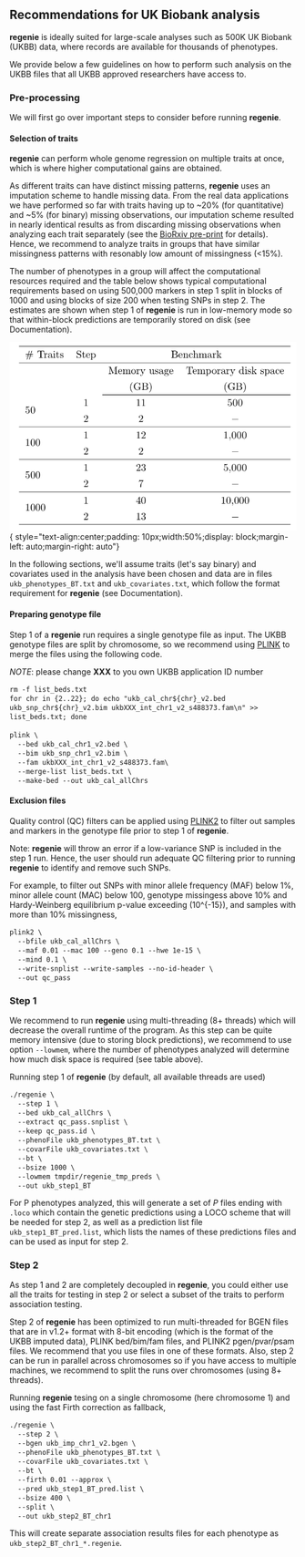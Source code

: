 ## Recommendations for UK Biobank analysis

**regenie** is ideally suited for large-scale analyses such as 500K UK
Biobank (UKBB) data, where records are available for thousands of phenotypes.

We provide below a few guidelines on how to perform such analysis on
the UKBB files that all UKBB approved researchers have access to.

### Pre-processing

We will first go over important steps to consider before running **regenie**.

#### Selection of traits

**regenie** can perform whole genome regression on multiple traits at once, which is where
higher computational gains are obtained.

As different traits can have distinct missing patterns, **regenie** uses an imputation scheme
to handle missing data.
From the real data applications we have performed so far with traits having up to ~20% (for quantitative) 
and ~5% (for binary) missing observations, our imputation scheme resulted in 
nearly identical results as from discarding missing observations when analyzing each trait 
separately (see the [BioRxiv pre-print](https://www.biorxiv.org/content/10.1101/2020.06.19.162354v1) for details). 
Hence, we recommend to analyze traits in groups that have similar missingness patterns with resonably 
low amount of missingness (<15%).


The number of phenotypes in a group will affect the computational resources required
and the table below shows typical computational requirements based on using 
500,000 markers in step 1 split in blocks of 1000 and using blocks of size 200 when 
testing SNPs in step 2. The estimates are shown when step 1 of **regenie** is run in low-memory mode 
so that within-block predictions are temporarily stored on disk (see Documentation).

![Rflow](img/comp_req_largeP.png){ style="text-align:center;padding: 10px;width:50%;display: block;margin-left: auto;margin-right: auto"}

In the following sections, we'll assume traits (let's say binary) and covariates 
used in the analysis have been chosen and data are in files
`ukb_phenotypes_BT.txt` and `ukb_covariates.txt`,
which follow the format requirement for **regenie** (see Documentation).

#### Preparing genotype file

Step 1 of a **regenie** run requires a single genotype file as input. 
The UKBB genotype files are split by chromosome, so we recommend using
[PLINK](http://www.cog-genomics.org/plink/) to merge the files using the following code.

*NOTE*: please change **XXX** to you own UKBB application ID number
```
rm -f list_beds.txt
for chr in {2..22}; do echo "ukb_cal_chr${chr}_v2.bed ukb_snp_chr${chr}_v2.bim ukbXXX_int_chr1_v2_s488373.fam\n" >> list_beds.txt; done

plink \
  --bed ukb_cal_chr1_v2.bed \
  --bim ukb_snp_chr1_v2.bim \
  --fam ukbXXX_int_chr1_v2_s488373.fam\
  --merge-list list_beds.txt \
  --make-bed --out ukb_cal_allChrs
```


#### Exclusion files

Quality control (QC) filters can be applied using [PLINK2](https://www.cog-genomics.org/plink/2.0/) to filter out samples and
markers in the genotype file prior to step 1 of **regenie**.

Note: **regenie** will throw an error if 
a low-variance SNP is included in the step 1 run.
Hence, the user should run adequate QC filtering prior to running **regenie** 
to identify and remove such SNPs.

For example, to filter out SNPs with 
minor allele frequency (MAF) below 1%, 
minor allele count (MAC) below 100, 
genotype missingess above 10% and 
Hardy-Weinberg equilibrium p-value exceeding \(10^{-15}\), and 
samples with more than 10% missingness,

```
plink2 \
  --bfile ukb_cal_allChrs \
  --maf 0.01 --mac 100 --geno 0.1 --hwe 1e-15 \
  --mind 0.1 \
  --write-snplist --write-samples --no-id-header \
  --out qc_pass
```


### Step 1

We recommend to run **regenie** using multi-threading (8+ threads) which will 
decrease the overall runtime of the program. 
As this step can be quite memory intensive (due to storing block predictions), 
we recommend to use option `--lowmem`, where the number of phenotypes analyzed
will determine how much disk space is required (see table above).

Running step 1 of **regenie** (by default, all available threads are used)

```
./regenie \
  --step 1 \
  --bed ukb_cal_allChrs \
  --extract qc_pass.snplist \
  --keep qc_pass.id \
  --phenoFile ukb_phenotypes_BT.txt \
  --covarFile ukb_covariates.txt \
  --bt \
  --bsize 1000 \
  --lowmem tmpdir/regenie_tmp_preds \
  --out ukb_step1_BT
```

For P phenotypes analyzed, this will generate a set of $P$ files ending with `.loco`
which contain the genetic predictions using a LOCO scheme that will be needed for step 2,
as well as a prediction list file `ukb_step1_BT_pred.list`, which lists 
the names of these predictions files and can be used as input for step 2.


### Step 2

As step 1 and 2 are completely decoupled in **regenie**, you could either use all 
the traits for testing in step 2 or select a subset of the traits to perform association testing.


Step 2 of **regenie** has been optimized to run multi-threaded for BGEN files that are in v1.2+ format with 8-bit encoding (which is the format of the UKBB imputed data), PLINK bed/bim/fam files, and PLINK2 pgen/pvar/psam files. We recommend that you use files in one of these formats. Also, step 2 can be run in parallel across chromosomes so if you have access to multiple
machines, we recommend to split the runs over chromosomes (using 8+ threads).

<!---
#### Sample mismatch 

It may be that the genotype file used in step 2 does not contain all of the samples used in step 1 
or contains additional samples not used in step 1. 
In such a case, you could for example use the following code to only retain samples that are 
contained in both data sets (we assume that you are testing on BGEN input file)

```
expand -t 1 qc_pass.id > qc_pass_space.id   # BGEN sample file is space-seperated
grep -wFf qc_pass_space.id ukbXXX_imp_chr1_v3_s487395.sample > fid_iid_step2.keep
```
--->

Running **regenie** tesing on a single chromosome (here chromosome 1) and using the fast Firth correction as fallback,

```
./regenie \
  --step 2 \
  --bgen ukb_imp_chr1_v2.bgen \
  --phenoFile ukb_phenotypes_BT.txt \
  --covarFile ukb_covariates.txt \
  --bt \
  --firth 0.01 --approx \
  --pred ukb_step1_BT_pred.list \
  --bsize 400 \
  --split \
  --out ukb_step2_BT_chr1

```

This will create separate association results files for each phenotype as `ukb_step2_BT_chr1_*.regenie`.

